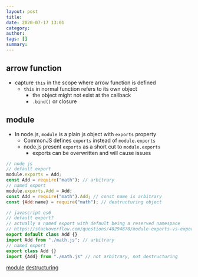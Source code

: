 ```yaml
---
layout: post
title: 
date: 2020-07-17 13:01
category: 
author: 
tags: []
summary: 
---
```


## arrow function

* capture `this` in the scope where arrow function is defined
  * `this` in normal function refers to its own object
    * the object might not exist at the callback
    * `.bind()` or closure

## module

* In node.js, `module` is a plain js object with `exports` property
  * CommonJS defines `exports` instead of `module.exports`
  * node.js present `exports` as a short cut to `module.exports`
    * exports can be overwritten and will cause issues

```js
// node js
// default export
module.exports = Add;
const Add = require("math"); // arbitrary
// named export
module.exports.Add = Add;
const Add = require("math").Add; // const name is arbitrary
const {Add:name} = require("math"); // destructuring object
```

```js
// javascript es6
// default export?
// actually a named export with default being a reserved namespace
// https://stackoverflow.com/questions/40294870/module-exports-vs-export-default-in-node-js-and-es6
export default class Add {}
import Add from "./math.js"; // arbitrary
// named export
export class Add {}
import {Add} from "./math.js" // not arbitrary, not destructuring
```

[module](https://stackoverflow.com/questions/16383795/difference-between-module-exports-and-exports-in-the-commonjs-module-system)
[destructuring](https://developer.mozilla.org/en-US/docs/Web/JavaScript/Reference/Operators/Destructuring_assignment)
